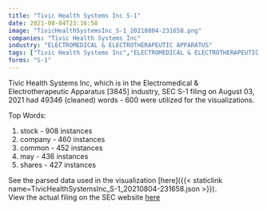 ```yaml
---
title: "Tivic Health Systems Inc S-1"
date: 2021-08-04T23:16:58
image: "TivicHealthSystemsInc_S-1_20210804-231658.png"
companies: "Tivic Health Systems Inc"
industry: "ELECTROMEDICAL & ELECTROTHERAPEUTIC APPARATUS"
tags: ["Tivic Health Systems Inc","ELECTROMEDICAL & ELECTROTHERAPEUTIC APPARATUS","08-03-2021","S-1"]
forms: "S-1"
---
```

Tivic Health Systems Inc, which is in the Electromedical & Electrotherapeutic Apparatus [3845] industry, SEC S-1 filing on August 03, 2021 had 49346 (cleaned) words - 600 were utilized for the visualizations.

Top Words:
1. stock - 908 instances
2. company - 460 instances
3. common - 452 instances
4. may - 436 instances
5. shares - 427 instances


See the parsed data used in the visualization [here]({{< staticlink name=TivicHealthSystemsInc_S-1_20210804-231658.json >}}).  
View the actual filing on the SEC website [here](https://www.sec.gov/Archives/edgar/data/1787740/0001104659-21-099483.txt)